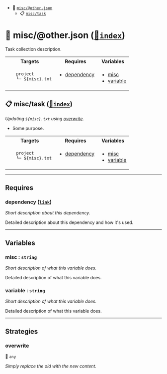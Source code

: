 - <a name="mock-plugin-task-idx-ref-miscotherjson">:open_file_folder:</a> <a href="#mock-plugin-task-ref-miscotherjson">`misc/@other.json`</a>
  - <a name="mock-plugin-task-idx-ref-misctask">:clipboard:</a> <a href="#mock-plugin-task-ref-misctask">`misc/task`</a>

# :open_file_folder: <a name="mock-plugin-task-ref-miscotherjson">misc/@other.json</a> (<a href="#mock-plugin-task-idx-ref-miscotherjson">:link:`index`</a>)

Task collection description.

<table>
  <tbody>
    <tr>
      <th>Targets</th>
      <th>Requires</th>
      <th>Variables</th>
    </tr>
    <tr>
      <td align="left" valign="top">
        <ul>
<code>project</code><br/>
<code>└─ ${misc}.txt</code><br/>
        </ul>
      </td>
      <td align="left" valign="top">
        <ul>
          <li><a href="#mock-plugin-req-ref-dependency">dependency</a></li>
        </ul>
      </td>
      <td align="left" valign="top">
        <ul>
          <li><a href="#mock-plugin-var-ref-misc">misc</a></li>
          <li><a href="#mock-plugin-var-ref-variable">variable</a></li>
        </ul>
      </td>
    </tr>
  </tbody>
</table>

## :clipboard: <a name="mock-plugin-task-ref-misctask">misc/task</a> (<a href="#mock-plugin-task-idx-ref-misctask">:link:`index`</a>)

_Updating `${misc}.txt` using <a href="#mock-plugin-strat-ref-overwrite">overwrite</a>._

- Some purpose.

<table>
  <tbody>
    <tr>
      <th>Targets</th>
      <th>Requires</th>
      <th>Variables</th>
    </tr>
    <tr>
      <td align="left" valign="top">
        <ul>
<code>project</code><br/>
<code>└─ ${misc}.txt</code><br/>
        </ul>
      </td>
      <td align="left" valign="top">
        <ul>
          <li><a href="#mock-plugin-req-ref-dependency">dependency</a></li>
        </ul>
      </td>
      <td align="left" valign="top">
        <ul>
          <li><a href="#mock-plugin-var-ref-misc">misc</a></li>
          <li><a href="#mock-plugin-var-ref-variable">variable</a></li>
        </ul>
      </td>
    </tr>
  </tbody>
</table>

------

## Requires

### <a name="mock-plugin-req-ref-dependency">dependency</a> ([`link`](https://www.some-tool-name.com)) 

*Short description about this dependency.*

Detailed description about this dependency and how it's used.

------

## Variables

### <a name="mock-plugin-var-ref-misc">misc</a>  : `string`

*Short description of what this variable does.*

Detailed description of what this variable does.

### <a name="mock-plugin-var-ref-variable">variable</a>  : `string`

*Short description of what this variable does.*

Detailed description of what this variable does.

------

## Strategies

### <a name="mock-plugin-strat-ref-overwrite">overwrite</a>  

:small_blue_diamond: `any`

*Simply replace the old with the new content.*

